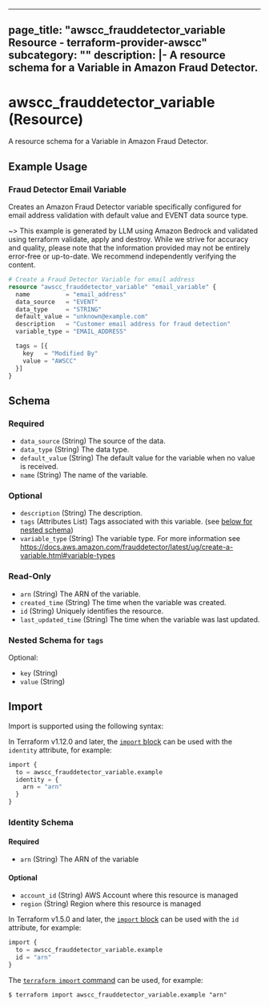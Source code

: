 
---
page_title: "awscc_frauddetector_variable Resource - terraform-provider-awscc"
subcategory: ""
description: |-
  A resource schema for a Variable in Amazon Fraud Detector.
---

# awscc_frauddetector_variable (Resource)

A resource schema for a Variable in Amazon Fraud Detector.

## Example Usage

### Fraud Detector Email Variable

Creates an Amazon Fraud Detector variable specifically configured for email address validation with default value and EVENT data source type.

~> This example is generated by LLM using Amazon Bedrock and validated using terraform validate, apply and destroy. While we strive for accuracy and quality, please note that the information provided may not be entirely error-free or up-to-date. We recommend independently verifying the content.

```terraform
# Create a Fraud Detector Variable for email address
resource "awscc_frauddetector_variable" "email_variable" {
  name          = "email_address"
  data_source   = "EVENT"
  data_type     = "STRING"
  default_value = "unknown@example.com"
  description   = "Customer email address for fraud detection"
  variable_type = "EMAIL_ADDRESS"

  tags = [{
    key   = "Modified By"
    value = "AWSCC"
  }]
}
```

<!-- schema generated by tfplugindocs -->
## Schema

### Required

- `data_source` (String) The source of the data.
- `data_type` (String) The data type.
- `default_value` (String) The default value for the variable when no value is received.
- `name` (String) The name of the variable.

### Optional

- `description` (String) The description.
- `tags` (Attributes List) Tags associated with this variable. (see [below for nested schema](#nestedatt--tags))
- `variable_type` (String) The variable type. For more information see https://docs.aws.amazon.com/frauddetector/latest/ug/create-a-variable.html#variable-types

### Read-Only

- `arn` (String) The ARN of the variable.
- `created_time` (String) The time when the variable was created.
- `id` (String) Uniquely identifies the resource.
- `last_updated_time` (String) The time when the variable was last updated.

<a id="nestedatt--tags"></a>
### Nested Schema for `tags`

Optional:

- `key` (String)
- `value` (String)

## Import

Import is supported using the following syntax:

In Terraform v1.12.0 and later, the [`import` block](https://developer.hashicorp.com/terraform/language/import) can be used with the `identity` attribute, for example:

```terraform
import {
  to = awscc_frauddetector_variable.example
  identity = {
    arn = "arn"
  }
}
```

<!-- schema generated by tfplugindocs -->
### Identity Schema

#### Required

- `arn` (String) The ARN of the variable

#### Optional

- `account_id` (String) AWS Account where this resource is managed
- `region` (String) Region where this resource is managed

In Terraform v1.5.0 and later, the [`import` block](https://developer.hashicorp.com/terraform/language/import) can be used with the `id` attribute, for example:

```terraform
import {
  to = awscc_frauddetector_variable.example
  id = "arn"
}
```

The [`terraform import` command](https://developer.hashicorp.com/terraform/cli/commands/import) can be used, for example:

```shell
$ terraform import awscc_frauddetector_variable.example "arn"
```
